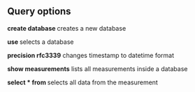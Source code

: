 ## Query options

**create database <databasename>**
creates a new database

**use <databasename>**
selects a database

**precision rfc3339**
changes timestamp to datetime format 

**show measurements**
lists all measurements inside a database

**select * from <measurementname>**
selects all data from the measurement
